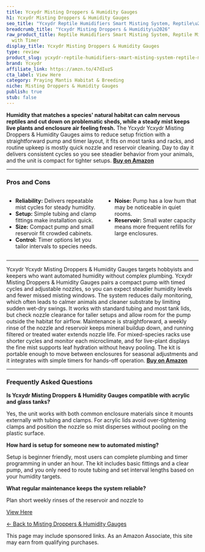 ```yaml
---
title: Ycxydr Misting Droppers & Humidity Gauges
h1: Ycxydr Misting Droppers & Humidity Gauges
seo_title: "Ycxydr Reptile Humidifiers Smart Misting System, Reptile\u2026"
breadcrumb_title: "Ycxydr Misting Droppers & Humidity\u2026"
raw_product_title: Reptile Humidifiers Smart Misting System, Reptile Mister Automatic
  with Timer
display_title: Ycxydr Misting Droppers & Humidity Gauges
type: review
product_slug: ycxydr-reptile-humidifiers-smart-misting-system-reptile-mister-automati-5506d9ff
brand: Ycxydr
affiliate_link: https://amzn.to/47dIuzS
cta_label: View Here
category: Praying Mantis Habitat & Breeding
niche: Misting Droppers & Humidity Gauges
publish: true
stub: false
---
```


<div id="intro" class="full-width">
  <p><strong>Humidity that matches a species' natural habitat can calm nervous reptiles and cut down on problematic sheds, while a steady mist keeps live plants and enclosure air feeling fresh.</strong> The Ycxydr Ycxydr Misting Droppers & Humidity Gauges aims to reduce setup friction with a straightforward pump and timer layout, it fits on most tanks and racks, and routine upkeep is mostly quick nozzle and reservoir cleaning. Day to day it delivers consistent cycles so you see steadier behavior from your animals, and the unit is compact for tighter setups. <a href="https://amzn.to/47dIuzS" rel="nofollow sponsored noopener" target="_blank"><strong>Buy on Amazon</strong></a></p>
</div>

<hr />
<h3 id="pros-cons">Pros and Cons</h3>
<div class="pc-grid" style="display:grid;grid-template-columns:1fr 1fr;gap:16px;">
  <ul>
    <li><strong>Reliability:</strong> Delivers repeatable mist cycles for steady humidity.</li>
    <li><strong>Setup:</strong> Simple tubing and clamp fittings make installation quick.</li>
    <li><strong>Size:</strong> Compact pump and small reservoir fit crowded cabinets.</li>
    <li><strong>Control:</strong> Timer options let you tailor intervals to species needs.</li>
  </ul>
  <ul>
    <li><strong>Noise:</strong> Pump has a low hum that may be noticeable in quiet rooms.</li>
    <li><strong>Reservoir:</strong> Small water capacity means more frequent refills for large enclosures.</li>
  </ul>
</div>
<hr />

<div class="full-width">
  <p>Ycxydr Ycxydr Misting Droppers & Humidity Gauges targets hobbyists and keepers who want automated humidity without complex plumbing. Ycxydr Misting Droppers & Humidity Gauges pairs a compact pump with timed cycles and adjustable nozzles, so you can expect steadier humidity levels and fewer missed misting windows. The system reduces daily monitoring, which often leads to calmer animals and cleaner substrate by limiting sudden wet-dry swings. It works with standard tubing and most tank lids, but check nozzle clearance for taller setups and allow room for the pump outside the habitat for airflow. Maintenance is straightforward, a weekly rinse of the nozzle and reservoir keeps mineral buildup down, and running filtered or treated water extends nozzle life. For mixed-species racks use shorter cycles and monitor each microclimate, and for live-plant displays the fine mist supports leaf hydration without heavy pooling. The kit is portable enough to move between enclosures for seasonal adjustments and it integrates with simple timers for hands-off operation. <a href="https://amzn.to/47dIuzS" rel="nofollow sponsored noopener" target="_blank"><strong>Buy on Amazon</strong></a></p>
</div>

<hr />
<h3 id="faqs">Frequently Asked Questions</h3>

<p><strong>Is Ycxydr Misting Droppers & Humidity Gauges compatible with acrylic and glass tanks?</strong></p>
<p>Yes, the unit works with both common enclosure materials since it mounts externally with tubing and clamps. For acrylic lids avoid over-tightening clamps and position the nozzle so mist disperses without pooling on the plastic surface.</p>

<p><strong>How hard is setup for someone new to automated misting?</strong></p>
<p>Setup is beginner friendly, most users can complete plumbing and timer programming in under an hour. The kit includes basic fittings and a clear pump, and you only need to route tubing and set interval lengths based on your humidity targets.</p>

<p><strong>What regular maintenance keeps the system reliable?</strong></p>
<p>Plan short weekly rinses of the reservoir and nozzle to
<p><a class="btn" href="https://amzn.to/47dIuzS" target="_blank" rel="nofollow sponsored noopener">View Here</a></p>
<p><a href="/roundups/praying-mantis-habitat-breeding/misting-droppers-humidity-gauges/">← Back to Misting Droppers & Humidity Gauges</a></p>
<aside class="disclosure">This page may include sponsored links. As an Amazon Associate, this site may earn from qualifying purchases.</aside>
